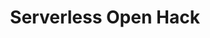 ---
state: TX
region: DFW
title: Serverless Open Hack
event_url: https://www.microsoftevents.com/profile/form/index.cfm?PKformID=0x4714091abcd
start_date: 2018-10-23
end_date: 2018-10-25
cost: Free
topics: [ azure ]
---